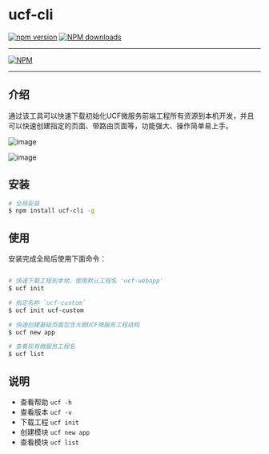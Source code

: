# ucf-cli

[![npm version](https://img.shields.io/npm/v/ucf-cli.svg)](https://www.npmjs.com/package/ucf-cli)
[![NPM downloads](http://img.shields.io/npm/dt/ucf-cli.svg?style=flat)](https://npmjs.org/package/ucf-cli)

---

[![NPM](https://nodei.co/npm/ucf-cli.png)](https://nodei.co/npm/ucf-cli/)

---

## 介绍

通过该工具可以快速下载初始化UCF微服务前端工程所有资源到本机开发，并且可以快速创建指定的页面、带路由页面等，功能强大、操作简单易上手。

![image](http://iuap-design-cdn.oss-cn-beijing.aliyuncs.com/static/uba/gui/img/ucf-cli.gif)

![image](http://iuap-design-cdn.oss-cn-beijing.aliyuncs.com/static/uba/gui/img/ucf-cli-err.png)


## 安装


```bash
# 全局安装
$ npm install ucf-cli -g
```

## 使用

安装完成全局后使用下面命令：

```bash

# 快速下载工程到本地，使用默认工程名 'ucf-webapp'
$ ucf init

# 指定名称 `ucf-custom`
$ ucf init ucf-custom

# 快速创建基础页面包含大致UCF微服务工程结构
$ ucf new app

# 查看现有微服务工程名
$ ucf list

```

## 说明

- 查看帮助 `ucf -h`
- 查看版本 `ucf -v`
- 下载工程 `ucf init`
- 创建模块 `ucf new app`
- 查看模块 `ucf list`



